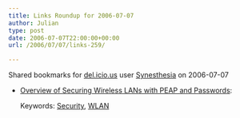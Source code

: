 ```yaml
---
title: Links Roundup for 2006-07-07
author: Julian
type: post
date: 2006-07-07T22:00:00+00:00
url: /2006/07/07/links-259/

---
```

Shared bookmarks for [del.icio.us][1] user  [Synesthesia][2] on 2006-07-07

  * [Overview of Securing Wireless LANs with PEAP and Passwords][3]:
  
       
    Keywords: [Security][4], [WLAN][5]

 [1]: https://del.icio.us/
 [2]: https://del.icio.us/synesthesia
 [3]: https://www.microsoft.com/technet/security/topics/cryptographyetc/peap_0.mspx "https://www.microsoft.com/technet/security/topics/cryptographyetc/peap_0.mspx"
 [4]: https://del.icio.us/synesthesia/Security
 [5]: https://del.icio.us/synesthesia/WLAN